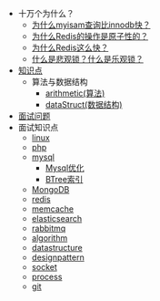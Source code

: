 * 十万个为什么？
	* [为什么myisam查询比innodb快？](./my/why/202003251007)
	* [为什么Redis的操作是原子性的？](./my/why/202003252043)
	* [为什么Redis这么快？](./my/why/202003252117)
	* [什么是悲观锁？什么是乐观锁？](./my/why/20200604060049.md)
* [知识点](./my/mindmap/mindmap)
	* 算法与数据结构
		* [arithmetic(算法)](./my/knowledgePoint/arithmetic)
		* [dataStruct(数据结构)](./my/knowledgePoint/dataStruct)
* [面试问题](./interview/realQA)
* 面试知识点
	* [linux](./interview/linux)
	* [php](./interview/php)
	* [mysql](./interview/mysql/mysql)
		* [Mysql优化](./interview/mysql/optimize)
		* [BTree索引](./interview/mysql/btree)
	* [MongoDB](./interview/MongoDB)
	* [redis](./interview/redis)
	* [memcache](./interview/memcache)
	* [elasticsearch](./interview/elasticsearch)
	* [rabbitmq](./interview/rabbitmq)
	* [algorithm](./interview/algorithm)
	* [datastructure](./interview/datastructure)
	* [designpattern](./interview/designpattern)
	* [socket](./interview/socket)
	* [process](./interview/process) 
	* [git](./interview/git)